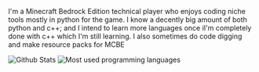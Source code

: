 I'm a Minecraft Bedrock Edition technical player who enjoys coding niche tools mostly in python for the game. I know a decently big amount of both python and c++; and I intend to learn more languages once iI'm completely done with c++ which I'm still learning.  I also sometimes do code digging and make resource packs for MCBE

![Github Stats](https://github-readme-stats.vercel.app/api/?username=0x4c37373230&show_icons=true&count_private=true&theme=monokai)
![Most used programming languages](https://github-readme-stats.vercel.app/api/top-langs/?username=0x4c37373230&show_icons=true&count_private=true&theme=monokai&langs_count=10&layout=compact)
